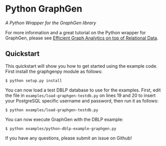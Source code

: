 # Python GraphGen

*A Python Wrapper for the GraphGen library*

For more information and a great tutorial on the Python wrapper for GraphGen, please see [Efficient Graph Analytics on top of Relational Data](http://konstantinosx.github.io/graphgen-project/).

## Quickstart

This quickstart will show you how to get started using the example code. First install the graphgenpy module as follows:

    $ python setup.py install

You can now load a test DBLP database to use for the examples. First, edit the file in `examples/load-graphgen-testdb.py` on lines 19 and 20 to insert your PostgreSQL specific username and password, then run it as follows:

    $ python examples/load-graphgen-testdb.py

You can now execute GraphGen with the DBLP example:

    $ python examples/python-dblp-example-graphgen.py

If you have any questions, please submit an issue on Github! 

